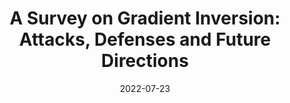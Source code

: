 ---
title: "A Survey on Gradient Inversion: Attacks, Defenses and Future Directions"
authors:
- Rui Zhang
- Song Guo
- Junxiao Wang
- Xin Xie
- Dacheng Tao
date: "2022-07-23"
doi: ""


# Publication type.
# Legend: 0 = Uncategorized; 1 = Conference paper; 2 = Journal article;
# 3 = Preprint / Working Paper; 4 = Report; 5 = Book; 6 = Book section;
# 7 = Thesis; 8 = Patent
publication_types: ["1"]

# Publication name and optional abbreviated publication name.
publication: In the 31st International Joint Conference on Artificial Intelligence and the 25th European Conference on Artificial Intelligence (IJCAI-ECAI) (CCF-A)
# publication_short: In "*"

# links:
# - name: Custom Link
#   url: http://example.org
url_pdf: https://www.ijcai.org/proceedings/2022/0791.pdf
# url_code: '#'
# url_dataset: '#'
# url_poster: '#'
# url_project: ''
# url_slides: ''
# url_video: '#'

# Featured image
# To use, add an image named `featured.jpg/png` to your page's folder. 
# image:
#   caption: 'Image credit: [**Unsplash**](https://unsplash.com/photos/pLCdAaMFLTE)'
#   focal_point: ""
#   preview_only: false

# Associated Projects (optional).
#   Associate this publication with one or more of your projects.
#   Simply enter your project's folder or file name without extension.
#   E.g. `internal-project` references `content/project/internal-project/index.md`.
#   Otherwise, set `projects: []`.
projects: []
---